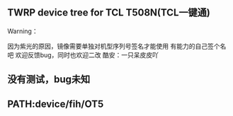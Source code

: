 ## TWRP device tree for TCL T508N(TCL一键通)
Warning：

因为紫光的原因，镜像需要单独对机型序列号签名才能使用
有能力的自己签个名吧
欢迎反馈bug，同时也欢迎二改
酷安：一只呆皮皮吖


## 没有测试，bug未知


## PATH:device/fih/OT5
